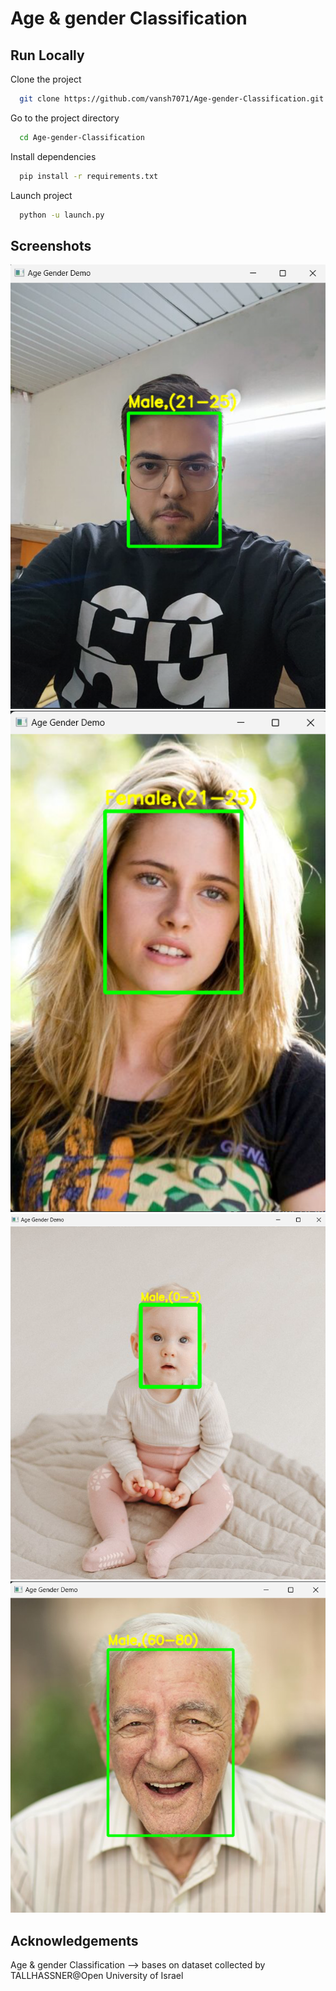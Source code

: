 
# Age & gender Classification





## Run Locally

Clone the project

```bash
  git clone https://github.com/vansh7071/Age-gender-Classification.git
```

Go to the project directory

```bash
  cd Age-gender-Classification
```

Install dependencies

```bash
  pip install -r requirements.txt
```

Launch project

```bash
  python -u launch.py
```


## Screenshots

![Alt text](/results/van.png?raw=true "Optional Title")
![Alt text](/results/w.png?raw=true "Optional Title")
![Alt text](/results/baby.png?raw=true "Optional Title")
![Alt text](/results/old.png?raw=true "Optional Title")



## Acknowledgements
Age & gender Classification --> bases on dataset collected by TALLHASSNER@Open University of Israel

